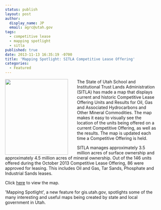 ```yaml
---
status: publish
layout: post
author:
  display_name: JP
  email: agrc@utah.gov
tags:
  - competitive lease
  - mapping spotlight
  - sitla
published: true
date: 2013-11-13 16:35:19 -0700
title: 'Mapping Spotlight: SITLA Competitive Lease Offering'
categories:
  - Featured
---
```

<p><a href="{{ "/downloads/SITLALeases-246x300.png" | prepend: site.baseurl }}"><img src="{{ "/images/SITLALeases-246x300.png" | prepend: site.baseurl }}" style="margin-right:30px" width="208" height="250" align="left" /></a> The State of Utah School and Institutional Trust Lands Administration (SITLA) has made a map that displays current and historic Competitive Lease Offering Units and Results for Oil, Gas and Associated Hydrocarbons and Other Mineral Commodities. The map makes it easy to visually see the location of the units being offered on a current Competitive Offering, as well as the results.  The map is updated each time a Competitive Offering is held.</p>
<p>SITLA manages approximately 3.5 million acres of surface ownership and approximately 4.5 million acres of mineral ownership. Out of the 146 units offered during the October 2013 Competitive Lease Offering, 86 were approved for leasing.  This includes Oil and Gas, Tar Sands, Phosphate and Industrial Sands leases. </p>
<p>Click <a href="http://tlamap.trustlands.utah.gov/mineralofferingunits/">here</a> to view the map.</p>
<p>'Mapping Spotlight', a new feature for gis.utah.gov, spotlights some of the many interesting and useful maps being created by state and local government in Utah.</p>
